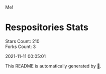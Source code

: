 Me!

# Respositories Stats
Stars Count: 210  
Forks Count: 3

2021-11-11 00:05:01  

This README is automatically generated by [🐰](https://github.com/rnitta/rnitta).
